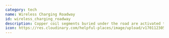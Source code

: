```yaml
---
category: tech
name: Wireless Charging Roadway
id: wireless_charging_roadway
description: Copper coil segments buried under the road are activated to charge an electric vehicle battery using magnetic induction, which means that electric vehicles equipped with a special receiver can be charged while it is driving along or is parked over the road. Click [here](https://en.wikipedia.org/wiki/Electric_road) to learn more.
icon: https://res.cloudinary.com/helpful-places/image/upload/v1701123052/Screen_Shot_2023-11-23_at_7.32.11_PM_zbym0j.png
---
```

